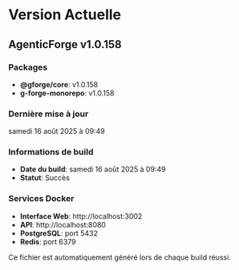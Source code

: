 # Version Actuelle

## AgenticForge v1.0.158

### Packages
- **@gforge/core**: v1.0.158
- **g-forge-monorepo**: v1.0.158

### Dernière mise à jour
samedi 16 août 2025 à 09:49

### Informations de build
- **Date du build**: samedi 16 août 2025 à 09:49
- **Statut**: Succès

### Services Docker
- **Interface Web**: http://localhost:3002
- **API**: http://localhost:8080
- **PostgreSQL**: port 5432
- **Redis**: port 6379

Ce fichier est automatiquement généré lors de chaque build réussi.